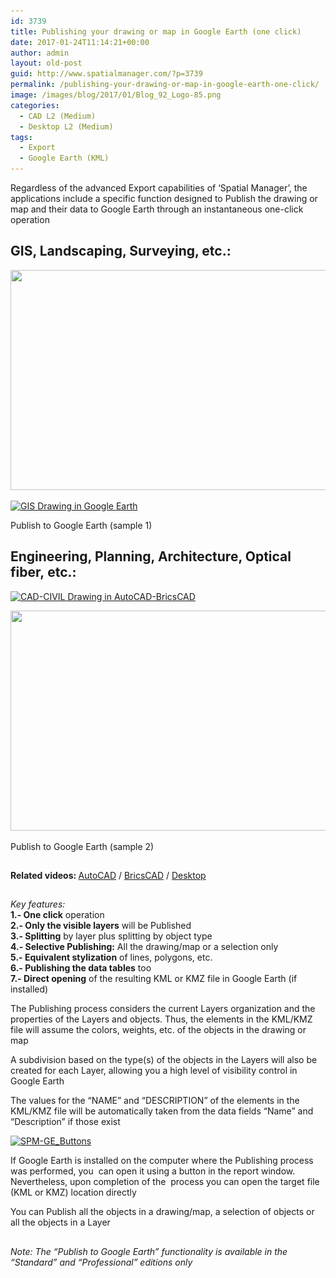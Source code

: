 ```yaml
---
id: 3739
title: Publishing your drawing or map in Google Earth (one click)
date: 2017-01-24T11:14:21+00:00
author: admin
layout: old-post
guid: http://www.spatialmanager.com/?p=3739
permalink: /publishing-your-drawing-or-map-in-google-earth-one-click/
image: /images/blog/2017/01/Blog_92_Logo-85.png
categories:
  - CAD L2 (Medium)
  - Desktop L2 (Medium)
tags:
  - Export
  - Google Earth (KML)
---
```

<p>
  Regardless of the advanced Export capabilities of &#8216;Spatial Manager&#8217;, the applications include a specific function designed to Publish the drawing or map and their data to Google Earth through an instantaneous one-click operation
</p>

<!--more-->

## GIS, Landscaping, Surveying, etc.:

<a href="/images/blog/2017/01/GIS-Drawing-in-BricsCAD-AutoCAD.png" target="_blank" rel="nofollow"><img src="/images/blog/2017/01/GIS-Drawing-in-BricsCAD-AutoCAD-1024x576.png" width="625" height="352" srcset="/images/blog/2017/01/GIS-Drawing-in-BricsCAD-AutoCAD-1024x576.png 1024w, /images/blog/2017/01/GIS-Drawing-in-BricsCAD-AutoCAD-300x169.png 300w, /images/blog/2017/01/GIS-Drawing-in-BricsCAD-AutoCAD-768x432.png 768w, /images/blog/2017/01/GIS-Drawing-in-BricsCAD-AutoCAD-624x351.png 624w, /images/blog/2017/01/GIS-Drawing-in-BricsCAD-AutoCAD.png 1280w" sizes="(max-width: 625px) 100vw, 625px" /></a>

<div>
  <a href="/images/blog/2017/01/GIS-Drawing-in-Google-Earth.png" target="_blank" rel="nofollow"><img src="/images/blog/2017/01/GIS-Drawing-in-Google-Earth-1024x576.png" alt="GIS Drawing in Google Earth" width="625" height="352" srcset="/images/blog/2017/01/GIS-Drawing-in-Google-Earth-1024x576.png 1024w, /images/blog/2017/01/GIS-Drawing-in-Google-Earth-300x169.png 300w, /images/blog/2017/01/GIS-Drawing-in-Google-Earth-768x432.png 768w, /images/blog/2017/01/GIS-Drawing-in-Google-Earth-624x351.png 624w, /images/blog/2017/01/GIS-Drawing-in-Google-Earth.png 1280w" sizes="(max-width: 625px) 100vw, 625px" /></a>
  
  <p>
    Publish to Google Earth (sample 1)
  </p>
</div>

## Engineering, Planning, Architecture, Optical fiber, etc.:

<a href="/images/blog/2017/01/CAD-CIVIL-Drawing-in-AutoCAD-BricsCAD.png" target="_blank" rel="nofollow"><img src="/images/blog/2017/01/CAD-CIVIL-Drawing-in-AutoCAD-BricsCAD-1024x576.png" alt="CAD-CIVIL Drawing in AutoCAD-BricsCAD" width="625" height="352" srcset="/images/blog/2017/01/CAD-CIVIL-Drawing-in-AutoCAD-BricsCAD-1024x576.png 1024w, /images/blog/2017/01/CAD-CIVIL-Drawing-in-AutoCAD-BricsCAD-300x169.png 300w, /images/blog/2017/01/CAD-CIVIL-Drawing-in-AutoCAD-BricsCAD-768x432.png 768w, /images/blog/2017/01/CAD-CIVIL-Drawing-in-AutoCAD-BricsCAD-624x351.png 624w, /images/blog/2017/01/CAD-CIVIL-Drawing-in-AutoCAD-BricsCAD.png 1280w" sizes="(max-width: 625px) 100vw, 625px" /></a>

<div>
  <a href="/images/blog/2017/01/CAD-CIVIL-Drawing-in-Google-Earth.png" target="_blank" rel="nofollow"><img src="/images/blog/2017/01/CAD-CIVIL-Drawing-in-Google-Earth-1024x576.png" width="625" height="352" srcset="/images/blog/2017/01/CAD-CIVIL-Drawing-in-Google-Earth-1024x576.png 1024w, /images/blog/2017/01/CAD-CIVIL-Drawing-in-Google-Earth-300x169.png 300w, /images/blog/2017/01/CAD-CIVIL-Drawing-in-Google-Earth-768x432.png 768w, /images/blog/2017/01/CAD-CIVIL-Drawing-in-Google-Earth-624x351.png 624w, /images/blog/2017/01/CAD-CIVIL-Drawing-in-Google-Earth.png 1280w" sizes="(max-width: 625px) 100vw, 625px" /></a>
  
  <p>
    Publish to Google Earth (sample 2)
  </p>
</div>

<h2>
</h2>

<p>
  <strong>Related videos: </strong><a href="https://youtu.be/-nkRrTs0eY4" target="_blank" rel="nofollow">AutoCAD</a> / <a href="https://youtu.be/_fIViJ70Be8" target="_blank" rel="nofollow">BricsCAD</a> / <a href="https://youtu.be/zQvhHOaajWM" target="_blank" rel="nofollow">Desktop</a>
</p>

<h2>
</h2>

<p>
  <span><em>Key features:</em></span><br /> <strong>1.- One click</strong> operation<br /> <strong>2.- Only the visible layers</strong> will be Published<br /> <strong>3.- Splitting</strong> by layer plus splitting by object type<br /> <strong>4.- Selective Publishing:</strong> All the drawing/map or a selection only<br /> <strong>5.- Equivalent stylization</strong> of lines, polygons, etc.<br /> <strong>6.- Publishing the data tables</strong> too<br /> <strong>7.- Direct opening</strong> of the resulting KML or KMZ file in Google Earth (if installed)
</p>

<p>
  The Publishing process considers the current Layers organization and the properties of the Layers and objects. Thus, the elements in the KML/KMZ file will assume the colors, weights, etc. of the objects in the drawing or map
</p>

<p>
  A subdivision based on the type(s) of the objects in the Layers will also be created for each Layer, allowing you a high level of visibility control in Google Earth
</p>

<p>
  The values for the &#8220;NAME&#8221; and &#8220;DESCRIPTION&#8221; of the elements in the KML/KMZ file will be automatically taken from the data fields &#8220;Name&#8221; and &#8220;Description&#8221; if those exist
</p>

<p>
  <a href="/images/blog/2017/01/SPM-GE_Buttons.png" target="_blank" rel="nofollow"><img src="/images/blog/2017/01/SPM-GE_Buttons.png" alt="SPM-GE_Buttons" width="568" height="101" srcset="/images/blog/2017/01/SPM-GE_Buttons.png 568w, /images/blog/2017/01/SPM-GE_Buttons-300x53.png 300w" sizes="(max-width: 568px) 100vw, 568px" /></a>
</p>

<p>
  If Google Earth is installed on the computer where the Publishing process was performed, you  can open it using a button in the report window. Nevertheless, upon completion of the  process you can open the target file (KML or KMZ) location directly
</p>

<p>
  You can Publish all the objects in a drawing/map, a selection of objects or all the objects in a Layer
</p>

<h2>
</h2>

<p>
  <em>Note: The “Publish to Google Earth” functionality is available in the “Standard” and “Professional” editions only</em>
</p>